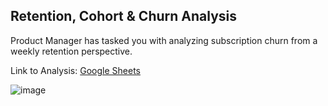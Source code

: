 ## Retention, Cohort & Churn Analysis

Product Manager has tasked you with analyzing subscription churn from a weekly retention perspective.

Link to Analysis: [Google Sheets](https://docs.google.com/spreadsheets/d/1rUupRylEpHb4gzet9fhkJ3I1h27pNMVzXPU48Zscq5s/edit?usp=sharing)

![image](https://github.com/user-attachments/assets/e048a5f2-7bad-4412-a0a3-aca1022f8bd0)



